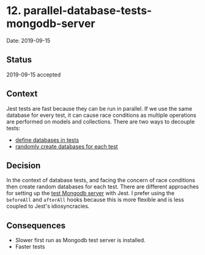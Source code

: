 # 12. parallel-database-tests-mongodb-server

Date: 2019-09-15

## Status

2019-09-15 accepted

## Context

Jest tests are fast because they can be run in parallel. If we use the same database for every test, it can cause race conditions as multiple operations are performed on models and collections. There are two ways to decouple tests:

- [define databases in tests][defined-test-database]
- [randomly create databases for each test][random-test-database]

## Decision

In the context of database tests, and facing the concern of race conditions then create random databases for each test. There are different approaches for setting up the [test Mongodb server][test-mongodb-server] with Jest. I prefer using the `beforeAll` and `afterAll` hooks because this is more flexible and is less coupled to Jest's idiosyncracies.

## Consequences

- Slower first run as Mongodb test server is installed.
- Faster tests

[defined-test-database]: https://medium.com/@art.longbottom.jr/concurrent-testing-with-mongoose-and-jest-83a27ceb87ee
[random-test-database]: https://formidable.com/blog/2019/fast-node-testing-mongodb/
[test-mongodb-server]: https://github.com/nodkz/mongodb-memory-server
